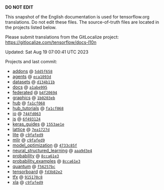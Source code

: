 __DO NOT EDIT__

This snapshot of the English documentation is used for tensorflow.org
translations. Do not edit these files. The source-of-truth files are located in
the projects listed below.

Please submit translations from the GitLocalize project: https://gitlocalize.com/tensorflow/docs-l10n

Updated: Sat Aug 19 07:00:41 UTC 2023

Projects and last commit:

- [addons](https://github.com/tensorflow/addons/tree/master/docs) @ <a href='https://github.com/tensorflow/addons/commit/5dd5f65827c37e9b9b616b79ed93da856b57ffe5'><code>5dd5f658</code></a>
- [agents](https://github.com/tensorflow/agents/tree/master/docs) @ <a href='https://github.com/tensorflow/agents/commit/eca1093d3a047e538f17f6ab92ab4d8144284f23'><code>eca1093d</code></a>
- [datasets](https://github.com/tensorflow/datasets/tree/master/docs) @ <a href='https://github.com/tensorflow/datasets/commit/d134b11b66626131354607be7e5a93cfc5aeaf2b'><code>d134b11b</code></a>
- [docs](https://github.com/tensorflow/docs/tree/master/site/en) @ <a href='https://github.com/tensorflow/docs/commit/a1abe995b09aca2768c03e509a146354828c6aa3'><code>a1abe995</code></a>
- [federated](https://github.com/tensorflow/federated/tree/main/docs) @ <a href='https://github.com/tensorflow/federated/commit/b4f206944cecc5fcf5f23875b1c544f18c04f864'><code>b4f20694</code></a>
- [graphics](https://github.com/tensorflow/graphics/tree/master/tensorflow_graphics/g3doc) @ <a href='https://github.com/tensorflow/graphics/commit/1b0203eb538f2b6a1013ec7736d0d548416f059a'><code>1b0203eb</code></a>
- [hub](https://github.com/tensorflow/hub/tree/master/docs) @ <a href='https://github.com/tensorflow/hub/commit/fa1cf068b9cf034b59e7cd59a6ac0ce7e21a4fd4'><code>fa1cf068</code></a>
- [hub_tutorials](https://github.com/tensorflow/hub/tree/master/examples/colab) @ <a href='https://github.com/tensorflow/hub/commit/fa1cf068b9cf034b59e7cd59a6ac0ce7e21a4fd4'><code>fa1cf068</code></a>
- [io](https://github.com/tensorflow/io/tree/master/docs) @ <a href='https://github.com/tensorflow/io/commit/744fd06352afd7cfb19d1a6d502eecd6732353ba'><code>744fd063</code></a>
- [js](https://github.com/tensorflow/tfjs-website/tree/master/docs) @ <a href='https://github.com/tensorflow/tfjs-website/commit/6f4931248fac970a5da35a2988b5b0e17e0644d7'><code>6f493124</code></a>
- [keras_guides](https://github.com/tensorflow/docs/tree/snapshot-keras/site/en/guide/keras) @ <a href='https://github.com/tensorflow/docs/commit/1553ae1e4a149be71703e2ee60173b3d1e0e8c00'><code>1553ae1e</code></a>
- [lattice](https://github.com/tensorflow/lattice/tree/master/docs) @ <a href='https://github.com/tensorflow/lattice/commit/7ea1727de1e0309eb324296bc445e0bf5c5c6d74'><code>7ea1727d</code></a>
- [lite](https://github.com/tensorflow/tensorflow/tree/master/tensorflow/lite/g3doc) @ <a href='https://github.com/tensorflow/tensorflow/commit/c9fafed9bc8cb0238a775fd4a0680e648c06b5b6'><code>c9fafed9</code></a>
- [mlir](https://github.com/tensorflow/tensorflow/tree/master/tensorflow/compiler/mlir/g3doc) @ <a href='https://github.com/tensorflow/tensorflow/commit/c9fafed9bc8cb0238a775fd4a0680e648c06b5b6'><code>c9fafed9</code></a>
- [model_optimization](https://github.com/tensorflow/model-optimization/tree/master/tensorflow_model_optimization/g3doc) @ <a href='https://github.com/tensorflow/model-optimization/commit/4733c85f21d1eb570fd575ea201cb211a485bfb0'><code>4733c85f</code></a>
- [neural_structured_learning](https://github.com/tensorflow/neural-structured-learning/tree/master/g3doc) @ <a href='https://github.com/tensorflow/neural-structured-learning/commit/aaa9d3e4733f3b551823b86f67cf8a572acfeb7d'><code>aaa9d3e4</code></a>
- [probability](https://github.com/tensorflow/probability/tree/main/tensorflow_probability/g3doc) @ <a href='https://github.com/tensorflow/probability/commit/8cca61e397ffa5cfc9f6be30e2f351491b65f661'><code>8cca61e3</code></a>
- [probability_examples](https://github.com/tensorflow/probability/tree/main/tensorflow_probability/examples/jupyter_notebooks) @ <a href='https://github.com/tensorflow/probability/commit/8cca61e397ffa5cfc9f6be30e2f351491b65f661'><code>8cca61e3</code></a>
- [quantum](https://github.com/tensorflow/quantum/tree/master/docs) @ <a href='https://github.com/tensorflow/quantum/commit/f56257bceb988b743790e1e480eac76fd036d4ff'><code>f56257bc</code></a>
- [tensorboard](https://github.com/tensorflow/tensorboard/tree/master/docs) @ <a href='https://github.com/tensorflow/tensorboard/commit/fd3b82e21c4d36e5f7fd77768b1e55c80db8291f'><code>fd3b82e2</code></a>
- [tfx](https://github.com/tensorflow/tfx/tree/master/docs) @ <a href='https://github.com/tensorflow/tfx/commit/915170c8c3f1762e66117118ee44704755d48e22'><code>915170c8</code></a>
- [xla](https://github.com/tensorflow/tensorflow/tree/master/tensorflow/compiler/xla/g3doc) @ <a href='https://github.com/tensorflow/tensorflow/commit/c9fafed9bc8cb0238a775fd4a0680e648c06b5b6'><code>c9fafed9</code></a>

